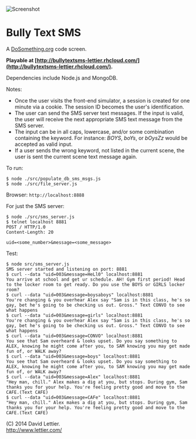 ![Screenshot](http://raw.github.com/lettier/bullytextsms/master/screenshot.jpg)

# Bully Text SMS

A [DoSomething.org](https://www.dosomething.org) code screen.  

**Playable at [http://bullytextsms-lettier.rhcloud.com/](http://bullytextsms-lettier.rhcloud.com/).**

Dependencies include Node.js and MongoDB.

Notes:  

* Once the user visits the front-end simulator, a session is created for one minute via a cookie. The session ID becomes the user's identification.
* The user can send the SMS server text messages. If the input is valid, the user will receive the next appropriate SMS text message from the SMS server. 
* The input can be in all caps, lowercase, and/or some combination containing the keyword. For instance: _BOYS_, _boYs_, or _bOysZz_ would be accepted as valid input. 
* If a user sends the wrong keyword, not listed in the current scene, the user is sent the current scene text message again.

To run:  
```
$ node ./src/populate_db_sms_msgs.js
$ node ./src/file_server.js
```

Browser: `http://localhost:8888`

For just the SMS server:
```
$ node ./src/sms_server.js
$ telnet localhost 8881
POST / HTTP/1.0
Content-Length: 20
  
uid=<some_number>&message=<some_message>
```

Test:  
```
$ node src/sms_server.js
SMS server started and listening on port: 8881
$ curl --data "uid=003&message=HeLl0" localhost:8881
You arrive at school and get ur schedule. AH! Gym first period! Head to the locker room to get ready. Do you use the BOYS or GIRLS locker room?
$ curl --data "uid=003&message=boysaboys" localhost:8881
You're changing & you overhear Alex say "Sam is in this class, he's so gay, bet he's going to be checking us out. Gross." Text CONVO to see what happens
$ curl --data "uid=003&message=girls" localhost:8881
You're changing & you overhear Alex say "Sam is in this class, he's so gay, bet he's going to be checking us out. Gross." Text CONVO to see what happens
$ curl --data "uid=003&message=CONVO" localhost:8881
You see that Sam overheard & looks upset. Do you say something to ALEX, knowing he might come after you, to SAM knowing you may get made fun of, or WALK away?
$ curl --data "uid=003&message=boys" localhost:8881
You see that Sam overheard & looks upset. Do you say something to ALEX, knowing he might come after you, to SAM knowing you may get made fun of, or WALK away?
$ curl --data "uid=003&message=Alex" localhost:8881
"Hey man, chill." Alex makes a dig at you, but stops. During gym, Sam thanks you for your help. You're feeling pretty good and move to the CAFE.(Text CAFE)
$ curl --data "uid=003&message=CAFe" localhost:8881
"Hey man, chill." Alex makes a dig at you, but stops. During gym, Sam thanks you for your help. You're feeling pretty good and move to the CAFE.(Text CAFE)
```

(C) 2014 David Lettier.  
http://www.lettier.com/